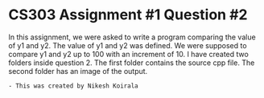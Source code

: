 # CS303 Assignment #1 Question #2
In this assignment, we were asked to write a program comparing the value of y1 and y2.
The value of y1 and y2 was defined.
We were supposed to compare y1 and y2 up to 100 with an increment of 10.
I have created two folders inside question 2.
The first folder contains the source cpp file.
The second folder has an image of the output.
```
- This was created by Nikesh Koirala

